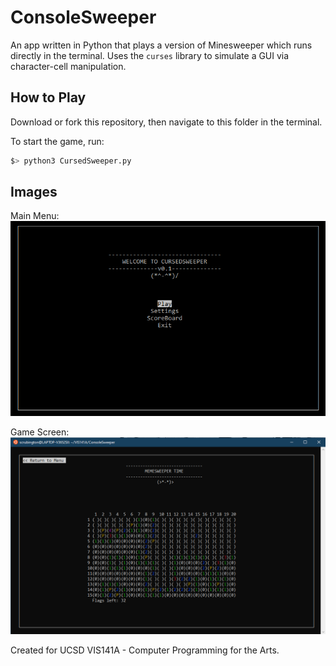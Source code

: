 # ConsoleSweeper
An app written in Python that plays a version of Minesweeper which runs directly in the terminal. Uses the `curses` library to simulate a GUI via character-cell manipulation.

## How to Play
Download or fork this repository, then navigate to this folder in the terminal.

To start the game, run:
```bash
$> python3 CursedSweeper.py
```
## Images
Main Menu:  
![x](./screenshots/CursedSweeperTitle.png)  

Game Screen:  
![x](./screenshots/CursedSweeper.png)

Created for UCSD VIS141A - Computer Programming for the Arts.
